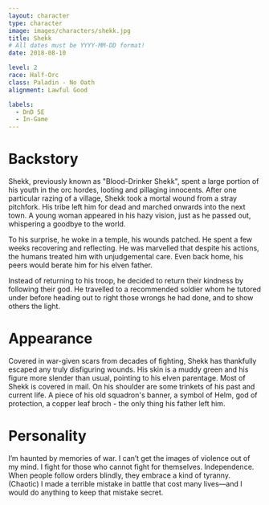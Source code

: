 ```yaml
---
layout: character
type: character
image: images/characters/shekk.jpg
title: Shekk
# All dates must be YYYY-MM-DD format!
date: 2018-08-10

level: 2
race: Half-Orc
class: Paladin - No Oath
alignment: Lawful Good

labels:
  - DnD 5E
  - In-Game
---
```


# Backstory
Shekk, previously known as "Blood-Drinker Shekk", spent a large portion of his youth in the orc hordes, looting and pillaging innocents. After one particular razing of a village, Shekk took a mortal wound from a stray pitchfork. His tribe left him for dead and marched onwards into the next town.
A young woman appeared in his hazy vision, just as he passed out, whispering a goodbye to the world.

To his surprise, he woke in a temple, his wounds patched. He spent a few weeks recovering and reflecting. He was marvelled that despite his actions, the humans treated him with unjudgemental care. Even back home, his peers would berate him for his elven father.

Instead of returning to his troop, he decided to return their kindness by following their god. He travelled to a recommended soldier whom he tutored under before heading out to right those wrongs he had done, and to show others the light.

# Appearance
Covered in war-given scars from decades of fighting, Shekk has thankfully escaped any truly disfiguring wounds. His skin is a muddy green and his figure more slender than usual, pointing to his elven parentage. 
Most of Shekk is covered in mail. On his shoulder are some trinkets of his past and current life. A piece of his old squadron's banner, a symbol of Helm, god of protection, a copper leaf broch - the only thing his father left him.

# Personality
I’m haunted by memories of war. I can’t get the images of violence out of my mind.
I fight for those who cannot fight for themselves.
Independence. When people follow orders blindly, they embrace a kind of tyranny. (Chaotic)
I made a terrible mistake in battle that cost many lives—and I would do anything to keep that mistake secret.